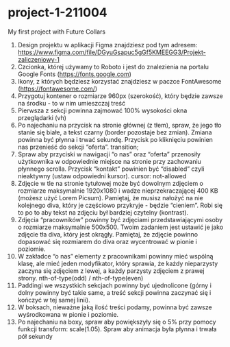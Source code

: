 # project-1-211004
My first project with Future Collars

1. Design projektu w aplikacji Figma znajdziesz pod tym adresem: https://www.figma.com/file/DGyuGsapuc5gGf5KMEEGG3/Projekt-zaliczeniowy-1
2. Czcionka, której używamy to Roboto i jest do znalezienia na portalu Google Fonts (https://fonts.google.com)
3. Ikony, z których będziesz korzystać znajdziesz w paczce FontAwesome (https://fontawesome.com/)
4. Przygotuj kontener o rozmiarze 960px (szerokość), który będzie zawsze na środku - to w nim umieszczaj treść
5. Pierwsza z sekcji powinna zajmować 100% wysokości okna przeglądarki (vh) 
6. Po najechaniu na przycisk na stronie głównej (z tłem), spraw, że jego tło stanie się białe, a tekst czarny (border pozostaje bez zmian). Zmiana powinna być płynna i trwać sekundę. Przycisk po kliknięciu powinien nas przenieść do sekcji “oferta”. transition;
7. Spraw aby przyciski w nawigacji “o nas” oraz “oferta” przenosiły użytkownika w odpowiednie miejsce na stronie przy zachowaniu płynnego scrolla. Przycisk “kontakt” powinien być “disabled” czyli nieaktywny (ustaw odpowiedni kursor). cursor: not-allowed
8. Zdjęcie w tle na stronie tytułowej może być dowolnym zdjęciem o rozmiarze maksymalnie 1920x1080 i wadze nieprzekraczającej 400 KB (możesz użyć Lorem Picsum). Pamiętaj, że musisz nałożyć na nie kolejnego diva, który je częściowo przykryje - będzie “cieniem”. Robi się to po to aby tekst na zdjęciu był bardziej czytelny (kontrast).
9. Zdjęcia “pracowników” powinny być zdjęciami przedstawiającymi osoby o rozmiarze maksymalnie 500x500. Twoim zadaniem jest ustawić je jako zdjęcie tła diva, który jest okrągły. Pamiętaj, że zdjęcie powinno dopasować się rozmiarem do diva oraz wycentrować w pionie i poziomie.
10. W zakładce “o nas” elementy z pracownikami powinny mieć wspólną klasę, ale mieć jeden modyfikator, który sprawia, że każdy nieparzysty zaczyna się zdjęciem z lewej, a każdy parzysty zdjęciem z prawej strony. nth-of-type(odd) / nth-of-type(even)
11. Paddingi we wszystkich sekcjach powinny być ujednolicone (górny i dolny powinny być takie same, a treść sekcji powinna zaczynać się i kończyć w tej samej linii).
12. W boksach, nieważne jaką ilość treści podamy, powinna być zawsze wyśrodkowana w pionie i poziomie.
13. Po najechaniu na boxy, spraw aby powiększyły się o 5% przy pomocy funkcji transform: scale(1.05). Spraw aby animacja była płynna i trwała pół sekundy

